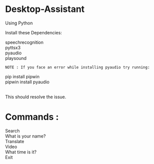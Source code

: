 # Desktop-Assistant
Using Python

Install these Dependencies:

speechrecognition<br>
pyttsx3<br>
pyaudio<br>
playsound<br>

``NOTE : If you face an error while installing pyaudio try running:``

pip install pipwin <br>
pipwin install pyaudio<br>

<br>This should resolve the issue.<br>


# Commands :
Search<br>
What is your name?<br>
Translate<br>
Video<br>
What time is it?<br>
Exit <br>
